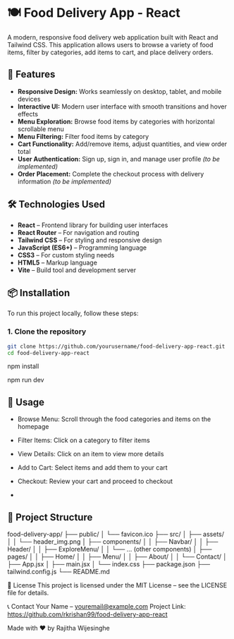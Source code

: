 # 🍽️ Food Delivery App - React

A modern, responsive food delivery web application built with React and Tailwind CSS. This application allows users to browse a variety of food items, filter by categories, add items to cart, and place delivery orders.

## 🍔 Features

- **Responsive Design:** Works seamlessly on desktop, tablet, and mobile devices  
- **Interactive UI:** Modern user interface with smooth transitions and hover effects  
- **Menu Exploration:** Browse food items by categories with horizontal scrollable menu  
- **Menu Filtering:** Filter food items by category  
- **Cart Functionality:** Add/remove items, adjust quantities, and view order total  
- **User Authentication:** Sign up, sign in, and manage user profile *(to be implemented)*  
- **Order Placement:** Complete the checkout process with delivery information *(to be implemented)*

## 🛠️ Technologies Used

- **React** – Frontend library for building user interfaces  
- **React Router** – For navigation and routing  
- **Tailwind CSS** – For styling and responsive design  
- **JavaScript (ES6+)** – Programming language  
- **CSS3** – For custom styling needs  
- **HTML5** – Markup language  
- **Vite** – Build tool and development server  

## 📦 Installation

To run this project locally, follow these steps:

### 1. Clone the repository

```bash
git clone https://github.com/yourusername/food-delivery-app-react.git
cd food-delivery-app-react
```

npm install

npm run dev



## 🚀 Usage
- Browse Menu: Scroll through the food categories and items on the homepage

- Filter Items: Click on a category to filter items

- View Details: Click on an item to view more details

- Add to Cart: Select items and add them to your cart

- Checkout: Review your cart and proceed to checkout
- 

## 📁 Project Structure

food-delivery-app/
├── public/
│   └── favicon.ico
├── src/
│   ├── assets/
│   │   └── header_img.png
│   ├── components/
│   │   ├── Navbar/
│   │   ├── Header/
│   │   ├── ExploreMenu/
│   │   └── ... (other components)
│   ├── pages/
│   │   ├── Home/
│   │   ├── Menu/
│   │   ├── About/
│   │   └── Contact/
│   ├── App.jsx
│   ├── main.jsx
│   └── index.css
├── package.json
├── tailwind.config.js
└── README.md


📜 License
This project is licensed under the MIT License – see the LICENSE file for details.


📞 Contact
Your Name – youremail@example.com
Project Link: https://github.com/rkrishan99/food-delivery-app-react

Made with ❤️ by Rajitha Wijesinghe
